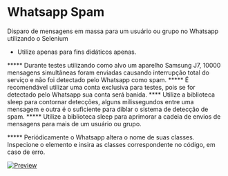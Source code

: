 # Whatsapp Spam 
Disparo de  mensagens em massa para um usuário ou grupo no Whatsapp utilizando o Selenium

* Utilize apenas para fins didáticos apenas.

***** Durante testes utilizando como alvo um aparelho Samsung J7, 10000 mensagens simultâneas  foram enviadas causando interrupção total do serviço e não foi detectado pelo Whatsapp como spam.
***** É recomendável utilizar uma conta exclusiva para testes, pois se for detectado pelo Whatsapp sua conta será banida.
**** Utilize a biblioteca sleep para contornar detecções, alguns milissegundos entre uma mensagem e outra é o suficiente para diblar o sistema de detecção de spam.
***** Utilize a  biblioteca sleep para aprimorar a cadeia de envios de mensagens para mais de um usuário ou grupo.

***** Periódicamente o Whatsapp altera o nome de suas classes. Inspecione o elemento e insira as classes correspondente no código, em caso de erro.

[![Preview](https://drive.google.com/file/d/12GxnChIBTEB2OgLRJ0MOo_ppqRGz16Zz/view?usp=sharing)](https://vimeo.com/489961549 "Preview")

